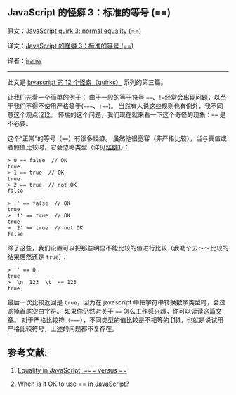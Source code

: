 JavaScript 的怪癖 3：标准的等号 (==)
---

原文：[JavaScript quirk 3: normal equality (==)](http://www.2ality.com/2013/04/quirk-equality.html)

译文：[JavaScript 的怪癖 3：标准的等号 (==)](http://justjavac.com/javascript/2013/04/26/12-javascript-quirk-3-normal-equality-vs-the-double-equals.html)

译者：[iranw](http://www.phpno.com)

----------------------------------------------------

此文是 [javascript 的 12 个怪癖（quirks）](https://github.com/justjavac/12-javascript-quirks) 系列的第三篇。

让我们先看一个简单的例子：
由于一般的等于符号 `==`、`!=`经常会出现问题，以至于我们不得不使用严格等于(`===`、`!==`)。
当然有人说这些规则也有例外，我不同意这个观点[[2]][2]。
怀揣的这个问题，我们现在就来看一下这个奇怪的现象：`==` 是不必要。


这个“正常”的等号（`==`）有很多怪癖。
虽然他很宽容（非严格比较），当与真值或者假值比较时，它会忽略类型（详见[怪癖1][quirk 1]）：

[quirk 1]: http://justjavac.com/javascript/2013/04/08/javascript-quirk-1-implicit-conversion-of-values.html "JavaScript 的怪癖 1：隐式类型转换"

    > 0 == false  // OK
    true
    > 1 == true  // OK
    true
    > 2 == true  // not OK
    false

    > '' == false  // OK
    true
    > '1' == true  // OK
    true
    > '2' == true  // not OK
    false

除了这些，我们设置可以把那些明显不能比较的值进行比较（我勒个去～～比较的结果居然还是 `true`）：

    > '' == 0
    true
    > '\n  123  \t' == 123
    true

最后一次比较返回是 `true`，因为在 javascript 中把字符串转换数字类型时，会过滤掉首尾空白字符。
如果你仍然对关于 `==` 怎么工作感兴趣，你可以读读[这篇文章][1]。
对于严格比较符（`===`），不同类型的值比较是不相等的 [[1]][1]。也就是说试用严格比较符号，上述的问题都不复存在。

## 参考文献:

1. [Equality in JavaScript: === versus ==][1]

2. [When is it OK to use == in JavaScript?][2]

[1]: http://www.2ality.com/2011/06/javascript-equality.html "Equality in JavaScript: === versus =="
[2]: http://www.2ality.com/2011/12/strict-equality-exemptions.html "When is it OK to use == in JavaScript?"
